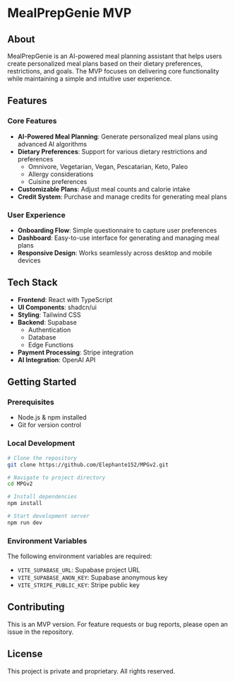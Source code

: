 # MealPrepGenie MVP

## About
MealPrepGenie is an AI-powered meal planning assistant that helps users create personalized meal plans based on their dietary preferences, restrictions, and goals. The MVP focuses on delivering core functionality while maintaining a simple and intuitive user experience.

## Features

### Core Features
- **AI-Powered Meal Planning**: Generate personalized meal plans using advanced AI algorithms
- **Dietary Preferences**: Support for various dietary restrictions and preferences
  - Omnivore, Vegetarian, Vegan, Pescatarian, Keto, Paleo
  - Allergy considerations
  - Cuisine preferences
- **Customizable Plans**: Adjust meal counts and calorie intake
- **Credit System**: Purchase and manage credits for generating meal plans

### User Experience
- **Onboarding Flow**: Simple questionnaire to capture user preferences
- **Dashboard**: Easy-to-use interface for generating and managing meal plans
- **Responsive Design**: Works seamlessly across desktop and mobile devices

## Tech Stack
- **Frontend**: React with TypeScript
- **UI Components**: shadcn/ui
- **Styling**: Tailwind CSS
- **Backend**: Supabase
  - Authentication
  - Database
  - Edge Functions
- **Payment Processing**: Stripe integration
- **AI Integration**: OpenAI API

## Getting Started

### Prerequisites
- Node.js & npm installed
- Git for version control

### Local Development
```bash
# Clone the repository
git clone https://github.com/Elephante152/MPGv2.git

# Navigate to project directory
cd MPGv2

# Install dependencies
npm install

# Start development server
npm run dev
```

### Environment Variables
The following environment variables are required:
- `VITE_SUPABASE_URL`: Supabase project URL
- `VITE_SUPABASE_ANON_KEY`: Supabase anonymous key
- `VITE_STRIPE_PUBLIC_KEY`: Stripe public key

## Contributing
This is an MVP version. For feature requests or bug reports, please open an issue in the repository.

## License
This project is private and proprietary. All rights reserved.